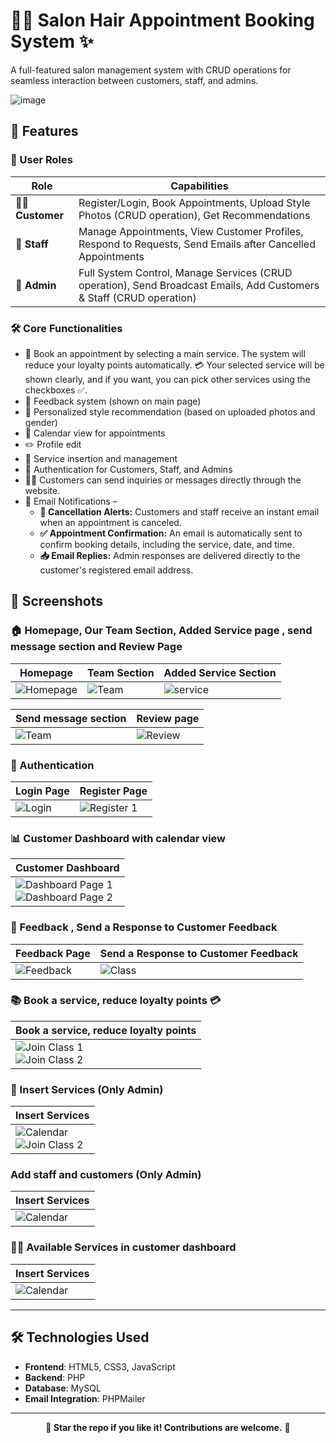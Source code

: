 # 💇‍♀️ Salon Hair Appointment Booking System ✨  

A full-featured salon management system with CRUD operations for seamless interaction between customers, staff, and admins.

<img src="images/website.png" alt="image" /> 

## 🚀 Features

### 👥 User Roles
| Role | Capabilities |
|------|-------------|
| 👩‍🦰 **Customer** | Register/Login, Book Appointments, Upload Style Photos (CRUD operation), Get Recommendations |
| 👔 **Staff** | Manage Appointments, View Customer Profiles, Respond to Requests, Send Emails after Cancelled Appointments |
| 👑 **Admin** | Full System Control, Manage Services (CRUD operation), Send Broadcast Emails, Add Customers & Staff (CRUD operation)|

### 🛠️ Core Functionalities
- 📅 Book an appointment by selecting a main service. The system will reduce your loyalty points automatically. 💳 Your selected service will be shown clearly, and if you want, you can pick other services using the checkboxes ✅.
- 💬 Feedback system (shown on main page)
- 📸 Personalized style recommendation (based on uploaded photos and gender)
- 📅 Calendar view for appointments
- ✏️ Profile edit 
- 🧾 Service insertion and management
- 🔐 Authentication for Customers, Staff, and Admins
- 🧑‍💻 Customers can send inquiries or messages directly through the website.
- 📧 Email Notifications –
     <ul>
        <li>
            <strong>📩 Cancellation Alerts:</strong> Customers and staff receive an instant email when an appointment is canceled.
        </li>
        <li>
            <strong>✅ Appointment Confirmation:</strong> An email is automatically sent to confirm booking details, including the service, date, and time.
        </li>
        <li>
            <strong>📥 Email Replies:</strong> Admin responses are delivered directly to the customer's registered email address.
        </li>
    </ul>
## 📸 Screenshots

### 🏠 Homepage, Our Team Section, Added Service page , send message section and Review Page
| Homepage                             | Team Section                                               |         Added Service Section                |   
|-------------------------------------|-------------------------------------------------------------|-----------------------------------------------------|
| ![Homepage](images/website.png) | ![Team](Screenshots_application/team.png)   | ![service](Screenshots_application/service.png) | 


 |     Send message section               |     Review page           |
 |-----------------------------------------------------|-----------------------------------------------------|
 | ![Team](Screenshots_application/sendmsg.png) |![Review](Screenshots_application/reviewspage.png) |


 ### 🔐 Authentication
| Login Page                           | Register Page                         |
|--------------------------------------|----------------------------------------|
| ![Login ](Screenshots_application/login.png) | ![Register 1](Screenshots_application/register.png) |

### 📊 Customer Dashboard with calendar view 
| Customer Dashboard                          |
|-------------------------------------------|
| ![Dashboard Page 1](Screenshots_application/customer.png)<br>![Dashboard Page 2](Screenshots_application/customer1.png)  |



### 💬 Feedback , Send a Response to Customer Feedback
| Feedback Page                        |Send a Response to Customer Feedback                         |
|--------------------------------------|----------------------------------------|
| ![Feedback](Screenshots_application/sendfeedback.png) | ![Class](Screenshots_application/feedbackadmin.png) |

### 📚 Book a service, reduce loyalty points 💳
| Book a service, reduce loyalty points                     |
|--------------------------------------|
| ![Join Class 1](Screenshots_application/process.png)<br>![Join Class 2](Screenshots_application/process2.png) |

### 📝 Insert Services (Only Admin)
| Insert Services                      |
|--------------------------------------|
| ![Calendar](Screenshots_application/insertservice.png) <br>![Join Class 2](Screenshots_application/insert1.png)|

### Add staff and customers (Only Admin)
| Insert Services                      |
|--------------------------------------|
| ![Calendar](Screenshots_application/addstaffcustomer.png) |

### 💇‍♀️ Available Services in customer dashboard
| Insert Services                      |
|--------------------------------------|
| ![Calendar](Screenshots_application/service1.png) |
---

## 🛠️ Technologies Used
- **Frontend**: HTML5, CSS3, JavaScript  
- **Backend**: PHP 
- **Database**: MySQL 
- **Email Integration**: PHPMailer  

---

<p align="center"><strong>🌟 Star the repo if you like it! Contributions are welcome.</strong> 🚀</p>
